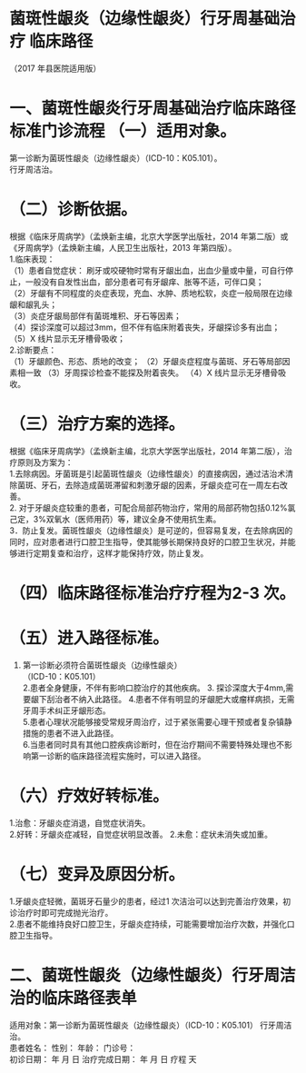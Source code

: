 # 菌斑性龈炎（边缘性龈炎）行牙周基础治疗  临床路径  
（2017 年县医院适用版）  
# 一、菌斑性龈炎行牙周基础治疗临床路径标准门诊流程 （一）适用对象。  
第一诊断为菌斑性龈炎（边缘性龈炎）（ICD-10：K05.101）。  
行牙周洁治。  
# （二）诊断依据。  
根据《临床牙周病学》（孟焕新主编，北京大学医学出版社，2014 年第二版）或《牙周病学》（孟焕新主编，人民卫生出版社，2013 年第四版）。  
1.临床表现：  
（1）患者自觉症状： 刷牙或咬硬物时常有牙龈出血，出血少量或中量，可自行停止，一般没有自发性出血，部分患者可有牙龈痒、胀等不适，可伴口臭；  
（2）牙龈有不同程度的炎症表现，充血、水肿、质地松软，炎症一般局限在边缘龈和龈乳头；  
（3）炎症牙龈局部伴有菌斑堆积、牙石等因素；  
（4）探诊深度可以超过3mm，但不伴有临床附着丧失，牙龈探诊多有出血；  
（5）X 线片显示无牙槽骨吸收；  
2.诊断要点：  
（1）牙龈颜色、形态、质地的改变； （2）牙龈炎症程度与菌斑、牙石等局部因素相一致 （3）牙周探诊检查不能探及附着丧失。 （4）X 线片显示无牙槽骨吸收。  
# （三）治疗方案的选择。  
根据《临床牙周病学》（孟焕新主编，北京大学医学出版社，2014 年第二版），治疗原则及方案为：  
1.去除病因。牙菌斑是引起菌斑性龈炎（边缘性龈炎）的直接病因，通过洁治术清除菌斑、牙石，去除造成菌斑滞留和刺激牙龈的因素，牙龈炎症可在一周左右改善。  
2. 对于牙龈炎症较重的患者，可配合局部药物治疗，常用的局部药物包括$0.12\%$氯己定，$3\%$双氧水（医师用药）等，建议全身不使用抗生素。  
3．防止复发。菌斑性龈炎（边缘性龈炎）是可逆的，但容易复发，在去除病因的同时，应对患者进行口腔卫生指导，使其能够长期保持良好的口腔卫生状况，并能够进行定期复查和治疗，这样才能保持疗效，防止复发。  
# （四）临床路径标准治疗疗程为2-3 次。  
# （五）进入路径标准。  
1. 第一诊断必须符合菌斑性龈炎（边缘性龈炎）  
（ICD-10：K05.101）  
2.患者全身健康，不伴有影响口腔治疗的其他疾病。 3. 探诊深度大于4mm,需要龈下刮治者不纳入此路径。 4.患者不伴有明显的牙龈肥大或瘤样病损，无需牙周手术纠正牙龈形态。  
5.患者心理状况能够接受常规牙周治疗，过于紧张需要心理干预或者复杂镇静措施的患者不进入此路径。  
6.当患者同时具有其他口腔疾病诊断时，但在治疗期间不需要特殊处理也不影响第一诊断的临床路径流程实施时，可以进入路径。  
# （六）疗效好转标准。  
1.治愈：牙龈炎症消退，自觉症状消失。  
2.好转：牙龈炎症减轻，自觉症状明显改善。   2.未愈：症状未消失或加重。  
# （七）变异及原因分析。  
1.牙龈炎症轻微，菌斑牙石量少的患者，经过1 次洁治可以达到完善治疗效果，初诊治疗时即可完成抛光治疗。  
2.患者不能维持良好口腔卫生，牙龈炎症持续，可能需要增加治疗次数，并强化口腔卫生指导。  
# 二、菌斑性龈炎（边缘性龈炎）行牙周洁治的临床路径表单  
适用对象：第一诊断为菌斑性龈炎（边缘性龈炎）（ICD-10：K05.101） 行牙周洁治。  
患者姓名：               性别：     年龄：       门诊号：  
初诊日期：     年   月   日     治疗完成日期：     年   月   日     疗程    天  
